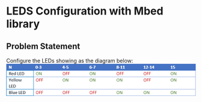 # LEDS Configuration with Mbed library

## Problem Statement

Configure the LEDs showing as the diagram below:
![LEDs Diagram](https://github.com/Kai-Heng/Mbed-LEDS/blob/main/arm_3sv2_01.png)
